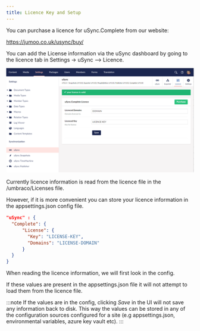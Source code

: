 ```yaml
---
title: Licence Key and Setup
---
```

You can purchase a licence for uSync.Complete from our website: 

https://jumoo.co.uk/usync/buy/

You can add the License information via the uSync dashboard by going to the licence tab in Settings -> uSync --> Licence.


![Licence key page](licensesetup.png)

Currently licence information is read from the licence file in the /umbraco/Licenses file.

However, if it is more convenient you can store your licence information in the appsettings.json config file.


```json title=appsettings.json
"uSync" : {
  "Complete": {
      "License": {
        "Key": "LICENSE-KEY",
        "Domains": "LICENSE-DOMAIN"
      }
  }
}
```

When reading the licence information, we will first look in the config.

If these values are present in the appsettings.json file it will not attempt to load them from the licence file.

:::note
If the values are in the config, clicking *Save* in the UI will not save any information back to disk.
This way the values can be stored in any of the configuration sources configured for a site (e.g appsettings.json, environmental variables, azure key vault etc).
:::
